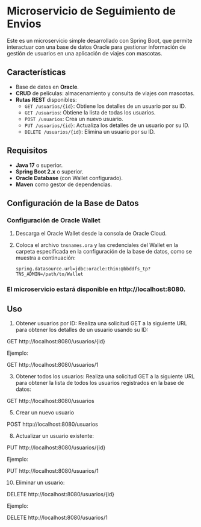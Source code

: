 # Microservicio de Seguimiento de Envios
Este es un microservicio simple desarrollado con Spring Boot, que permite interactuar con una base de datos Oracle para gestionar información de gestión de usuarios en una aplicación de viajes con mascotas.

## Características

- Base de datos en **Oracle**.
- **CRUD** de películas: almacenamiento y consulta de viajes con mascotas.
- **Rutas REST** disponibles:
  - `GET /usuarios/{id}`: Obtiene los detalles de un usuario por su ID.
  - `GET /usuarios`: Obtiene la lista de todas los usuarios.
  - `POST /usuarios`: Crea un nuevo usuario.
  - `PUT /usuarios/{id}`: Actualiza los detalles de un usuario por su ID.
  - `DELETE /usuarios/{id}`: Elimina un usuario por su ID.

## Requisitos

- **Java 17** o superior.
- **Spring Boot 2.x** o superior.
- **Oracle Database** (con Wallet configurado).
- **Maven** como gestor de dependencias.

## Configuración de la Base de Datos

### Configuración de Oracle Wallet

1. Descarga el Oracle Wallet desde la consola de Oracle Cloud.
2. Coloca el archivo `tnsnames.ora` y las credenciales del Wallet en la carpeta especificada en la configuración de la base de datos, como se muestra a continuación:
   
   ```properties
   spring.datasource.url=jdbc:oracle:thin:@bbddfs_tp?TNS_ADMIN=/path/to/Wallet

### El microservicio estará disponible en http://localhost:8080.

## Uso

1. Obtener usuarios por ID:
Realiza una solicitud GET a la siguiente URL para obtener los detalles de un usuario usando su ID:

GET http://localhost:8080/usuarios/{id}

Ejemplo:

GET http://localhost:8080/usuarios/1

3. Obtener todos los usuarios:
Realiza una solicitud GET a la siguiente URL para obtener la lista de todos los usuarios registrados en la base de datos:

GET http://localhost:8080/usuarios

5. Crear un nuevo usuario

POST http://localhost:8080/usuarios

8. Actualizar un usuario existente:

PUT http://localhost:8080/usuarios/{id}

Ejemplo:

PUT http://localhost:8080/usuarios/1

10. Eliminar un usuario:
    
DELETE http://localhost:8080/usuarios/{id}

Ejemplo:

DELETE http://localhost:8080/usuarios/1
